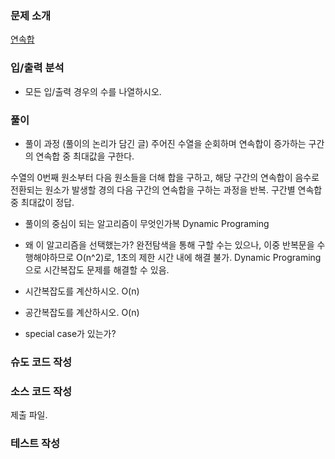 ### 문제 소개
[연속합](link_to_problem)

### 입/출력 분석
- 모든 입/출력 경우의 수를 나열하시오.

### 풀이
- 풀이 과정 (풀이의 논리가 담긴 글)
주어진 수열을 순회하며 연속합이 증가하는 구간의 연속합 중 최대값을 구한다.

수열의 0번째 원소부터 다음 원소들을 더해 합을 구하고, 
해당 구간의 연속합이 음수로 전환되는 원소가 발생할 경의 다음 구간의 연속합을 구하는 과정을 반복.
구간별 연속합 중 최대값이 정답.

- 풀이의 중심이 되는 알고리즘이 무엇인가복
Dynamic Programing

- 왜 이 알고리즘을 선택했는가?
완전탐색을 통해 구할 수는 있으나, 이중 반복문을 수행해야하므로 O(n^2)로, 1초의 제한 시간 내에 해결 불가.
Dynamic Programing으로 시간복잡도 문제를 해결할 수 있음.

- 시간복잡도를 계산하시오.
O(n)

- 공간복잡도를 계산하시오.
O(n)

- special case가 있는가?

### 슈도 코드 작성

### 소스 코드 작성
제출 파일.

### 테스트 작성
